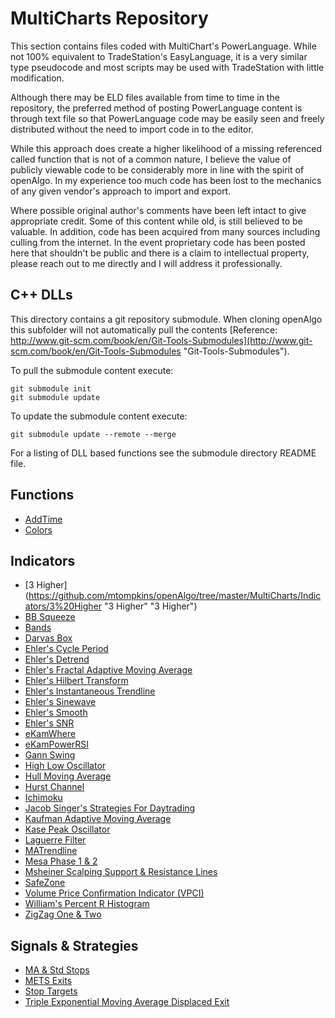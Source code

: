 # MultiCharts Repository #
This section contains files coded with MultiChart's PowerLanguage. While not 100% equivalent to TradeStation's EasyLanguage, it is a very similar type pseudocode and most scripts may be used with TradeStation with little modification.

Although there may be ELD files available from time to time in the repository, the preferred method of posting PowerLanguage content is through text file so that PowerLanguage code may be easily seen and freely distributed without the need to import code in to the editor.  

While this approach does create a higher likelihood of a missing referenced called function that is not of a common nature, I believe the value of publicly viewable code to be considerably more in line with the spirit of openAlgo. In my experience too much code has been lost to the mechanics of any given vendor's approach to import and export.

Where possible original author's comments have been left intact to give appropriate credit. Some of this content while old, is still believed to be valuable. In addition, code has been acquired from many sources including culling from the internet. In the event proprietary code has been posted here that shouldn't be public and there is a claim to intellectual property, please reach out to me directly and I will address it professionally.

## C++ DLLs
This directory contains a git repository submodule. When cloning openAlgo this subfolder will not automatically pull the contents [Reference: http://www.git-scm.com/book/en/Git-Tools-Submodules](http://www.git-scm.com/book/en/Git-Tools-Submodules "Git-Tools-Submodules"). 

To pull the submodule content execute:

    git submodule init
    git submodule update

To update the submodule content execute:

	git submodule update --remote --merge
For a listing of DLL based functions see the submodule directory README file.

## Functions ##
- [AddTime](https://github.com/mtompkins/openAlgo/tree/master/MultiCharts/Functions/AddTime "AddTime")
- [Colors](https://github.com/mtompkins/openAlgo/tree/master/MultiCharts/Functions/Colors "Colors")

## Indicators ##
- [3 Higher](https://github.com/mtompkins/openAlgo/tree/master/MultiCharts/Indicators/3%20Higher "3 Higher" "3 Higher")
- [BB Squeeze](https://github.com/mtompkins/openAlgo/tree/master/MultiCharts/Indicators/BB%20Squeeze "BB Squeeze") 
- [Bands](https://github.com/mtompkins/openAlgo/tree/master/MultiCharts/Indicators/Bands "Bands")
- [Darvas Box](https://github.com/mtompkins/openAlgo/tree/master/MultiCharts/Indicators/Darvas%20Box "Darvas Box")
- [Ehler's Cycle Period](https://github.com/mtompkins/openAlgo/tree/master/MultiCharts/Indicators/Ehlers%20Cycle%20Period "Ehler's Cycle Period")
- [Ehler's Detrend](https://github.com/mtompkins/openAlgo/tree/master/MultiCharts/Indicators/Ehlers%20Detrend "Ehler's Detrend")
- [Ehler's Fractal Adaptive Moving Average](https://github.com/mtompkins/openAlgo/tree/master/MultiCharts/Indicators/Ehlers%20Fractal%20Adaptive%20Moving%20Average "Ehler's FRAMA")
- [Ehler's Hilbert Transform](https://github.com/mtompkins/openAlgo/tree/master/MultiCharts/Indicators/Ehlers%20Hilbert%20Transform "Ehler's Hilbert Transform")
- [Ehler's Instantaneous Trendline](https://github.com/mtompkins/openAlgo/tree/master/MultiCharts/Indicators/Ehlers%20Instantaneous%20Trendline "Ehler's Instantaneous Trendline")
- [Ehler's Sinewave](https://github.com/mtompkins/openAlgo/tree/master/MultiCharts/Indicators/Ehlers%20Sinewave "Ehler's Sinewave")
- [Ehler's Smooth](https://github.com/mtompkins/openAlgo/tree/master/MultiCharts/Indicators/Ehlers%20Smooth "Ehler's Smooth")
- [Ehler's SNR](https://github.com/mtompkins/openAlgo/tree/master/MultiCharts/Indicators/Ehlers%20SNR "Ehler's SNR")
- [eKamWhere](https://github.com/mtompkins/openAlgo/tree/master/MultiCharts/Indicators/eKamWhere "eKamWhere")
- [eKamPowerRSI](https://github.com/mtompkins/openAlgo/tree/master/MultiCharts/Indicators/eKamPowerRSI "eKamPowerRSI")
- [Gann Swing](https://github.com/mtompkins/openAlgo/tree/master/MultiCharts/Indicators/Gann%20Swing "Gann Swing")
- [High Low Oscillator](https://github.com/mtompkins/openAlgo/tree/master/MultiCharts/Indicators/High%20Low%20Oscillator "High Low Oscillator")
- [Hull Moving Average](https://github.com/mtompkins/openAlgo/tree/master/MultiCharts/Indicators/Hull%20Moving%20Average "Hull Moving Average")
- [Hurst Channel](https://github.com/mtompkins/openAlgo/tree/master/MultiCharts/Indicators/Hurst%20Channel "Hurst Channel")
- [Ichimoku](https://github.com/mtompkins/openAlgo/tree/master/MultiCharts/Indicators/Ichimoku "Ichimoku")
- [Jacob Singer's Strategies For Daytrading](https://github.com/mtompkins/openAlgo/tree/master/MultiCharts/Indicators/Jacob%20Singer's%20Strategies%20For%20Daytrading "Jacob Singer's Strategies For Daytrading")
- [Kaufman Adaptive Moving Average](https://github.com/mtompkins/openAlgo/tree/master/MultiCharts/Indicators/Kaufman%20Adaptive%20Moving%20Average "Kaufman Adaptive Moving Average")
- [Kase Peak Oscillator](https://github.com/mtompkins/openAlgo/tree/master/MultiCharts/Indicators/Kase%20Peak%20Oscillator "Kase Peak Oscillator")
- [Laguerre Filter](https://github.com/mtompkins/openAlgo/tree/master/MultiCharts/Indicators/Laguerre%20Filter%201%20%26%202 "Laguerre Filter 1 & 2")
- [MATrendline](https://github.com/mtompkins/openAlgo/tree/master/MultiCharts/Indicators/MATrendline "MATrendline")
- [Mesa Phase 1 & 2](https://github.com/mtompkins/openAlgo/tree/master/MultiCharts/Indicators/Mesa%20Phase%201%20%26%202 "Mesa Phase 1 & 2")
- [Msheiner Scalping Support & Resistance Lines](https://github.com/mtompkins/openAlgo/tree/master/MultiCharts/Indicators/Msheiner%20Scalping%20Support%20%26%20Resistance%20Lines "Msheiner Scalping Support & Resistance Lines")
- [SafeZone](https://github.com/mtompkins/openAlgo/tree/master/MultiCharts/Indicators/SafeZone "SafeZone")
- [Volume Price Confirmation Indicator (VPCI)](https://github.com/mtompkins/openAlgo/tree/master/MultiCharts/Indicators/VPCI "Volume Price Confirmation Indicator (VPCI)")
- [William's Percent R Histogram](https://github.com/mtompkins/openAlgo/tree/master/MultiCharts/Indicators/W%25R%20Histogram "William's Percent R Histogram")
- [ZigZag One & Two](https://github.com/mtompkins/openAlgo/tree/master/MultiCharts/Indicators/ZigZag%20One%20%26%20Two "ZigZag One & Two")

## Signals & Strategies ##
- [MA & Std Stops](https://github.com/mtompkins/openAlgo/tree/master/MultiCharts/Signals%20%26%20Strategies/MA%20%26%20Std%20Stops "MA & Std Stops")
- [METS Exits](https://github.com/mtompkins/openAlgo/tree/master/MultiCharts/Signals%20%26%20Strategies/METS%20Exits "METS Exits")
- [Stop Targets](https://github.com/mtompkins/openAlgo/tree/master/MultiCharts/Signals%20%26%20Strategies/Stop%20Targets "Stop Targets")
- [Triple Exponential Moving Average Displaced Exit](https://github.com/mtompkins/openAlgo/tree/master/MultiCharts/Signals%20%26%20Strategies/Triple%20XMA%20Displaced%20Exit "Triple Exponential Moving Average Displaced Exit")